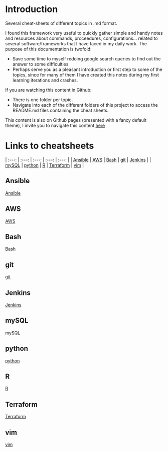 # Introduction
Several cheat-sheets of different topics in .md format.

I found this framework very useful to quickly gather simple and handy notes and resources about commands, proceedures, configurations... related to several software/frameworks that I have faced in my daily work. The purpose of this documentation is twofold:
* Save some time to myself redoing google search queries to find out the answer to some difficulties
* Perhaps serve you as a pleasant introduction or first step to some of the topics, since for many of them I have created this notes during my first learning iterations and crashes. 

If you are watching this content in Github: 
* There is one folder per topic.
* Navigate into each of the different folders of this project to access the README.md files containing the cheat sheets.

This content is also on Github pages (presented with a fancy default theme), I invite you to navigate this content [here](https://peferso.github.io/cheat-sheets/)

# Links to cheatsheets

| :---:                           | :---:                        | :---:                    | :---:                              | :---:                          |
| [Ansible](./Ansible/README.md)  | [AWS](./AWS/README.md)       | [Bash](./bash/README.md) | [git](./git/README.md)             | [Jenkins](./Jenkins/README.md) |
| [mySQL](./mySQL/README.md)      | [python](./python/README.md) | [R](./R/README.md)       | [Terraform](./Terraform/README.md) | [vim](./vim/README.md)         |



## Ansible
[Ansible](./Ansible/README.md)

## AWS
[AWS](./AWS/README.md)

## Bash
[Bash](./bash/README.md)

## git
[git](./git/README.md)

## Jenkins
[Jenkins](./Jenkins/README.md)

## mySQL
[mySQL](./mySQL/README.md)

## python
[python](./python/README.md)

## R
[R](./R/README.md)

## Terraform
[Terraform](./Terraform/README.md)

## vim
[vim](./vim/README.md)

